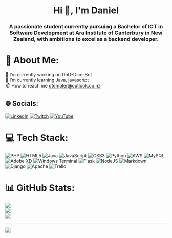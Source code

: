 <h1 align="center">Hi 👋, I'm Daniel</h1>
<h3 align="center">A passionate student currently pursuing a Bachelor of ICT in Software Development at Ara Institute of Canterbury in New Zealand, with ambitions to excel as a backend developer.</h3>

# 💫 About Me:
🔭 I’m currently working on DnD-Dice-Bot<br>🌱 I’m currently learning Java, javascript<br>📫 How to reach me dtempler@outlook.co.nz


## 🌐 Socials:
[![LinkedIn](https://img.shields.io/badge/LinkedIn-%230077B5.svg?logo=linkedin&logoColor=white)](https://linkedin.com/in/daniel-templer) [![Twitch](https://img.shields.io/badge/Twitch-%239146FF.svg?logo=Twitch&logoColor=white)](https://twitch.tv/Secretary_Kevin) [![YouTube](https://img.shields.io/badge/YouTube-%23FF0000.svg?logo=YouTube&logoColor=white)](https://youtube.com/@Secretary_kevin) 

# 💻 Tech Stack:
![PHP](https://img.shields.io/badge/php-%23777BB4.svg?style=for-the-badge&logo=php&logoColor=white) ![HTML5](https://img.shields.io/badge/html5-%23E34F26.svg?style=for-the-badge&logo=html5&logoColor=white) ![Java](https://img.shields.io/badge/java-%23ED8B00.svg?style=for-the-badge&logo=openjdk&logoColor=white) ![JavaScript](https://img.shields.io/badge/javascript-%23323330.svg?style=for-the-badge&logo=javascript&logoColor=%23F7DF1E) ![CSS3](https://img.shields.io/badge/css3-%231572B6.svg?style=for-the-badge&logo=css3&logoColor=white) ![Python](https://img.shields.io/badge/python-3670A0?style=for-the-badge&logo=python&logoColor=ffdd54) ![AWS](https://img.shields.io/badge/AWS-%23FF9900.svg?style=for-the-badge&logo=amazon-aws&logoColor=white) ![MySQL](https://img.shields.io/badge/mysql-%2300000f.svg?style=for-the-badge&logo=mysql&logoColor=white) ![Adobe XD](https://img.shields.io/badge/Adobe%20XD-470137?style=for-the-badge&logo=Adobe%20XD&logoColor=#FF61F6) ![Windows Terminal](https://img.shields.io/badge/Windows%20Terminal-%234D4D4D.svg?style=for-the-badge&logo=windows-terminal&logoColor=white) ![Flask](https://img.shields.io/badge/flask-%23000.svg?style=for-the-badge&logo=flask&logoColor=white) ![NodeJS](https://img.shields.io/badge/node.js-6DA55F?style=for-the-badge&logo=node.js&logoColor=white) ![Markdown](https://img.shields.io/badge/markdown-%23000000.svg?style=for-the-badge&logo=markdown&logoColor=white) ![Django](https://img.shields.io/badge/django-%23092E20.svg?style=for-the-badge&logo=django&logoColor=white) ![Apache](https://img.shields.io/badge/apache-%23D42029.svg?style=for-the-badge&logo=apache&logoColor=white) ![Trello](https://img.shields.io/badge/Trello-%23026AA7.svg?style=for-the-badge&logo=Trello&logoColor=white)
# 📊 GitHub Stats:
![](https://github-readme-streak-stats.herokuapp.com/?user=SecretaryKevin&theme=dark&hide_border=false&count_private=true)<br/>
![](https://github-readme-stats.vercel.app/api?username=SecretaryKevin&theme=dark&hide_border=false&include_all_commits=true&count_private=true)<br/>
![](https://github-readme-stats.vercel.app/api/top-langs/?username=SecretaryKevin&theme=dark&hide_border=false&include_all_commits=true&count_private=true&layout=compact)

---
[![](https://visitcount.itsvg.in/api?id=SecretaryKevin&icon=0&color=6)](https://visitcount.itsvg.in)

<!-- Proudly created with GPRM ( https://gprm.itsvg.in ) -->

